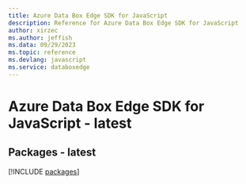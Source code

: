 ```yaml
---
title: Azure Data Box Edge SDK for JavaScript
description: Reference for Azure Data Box Edge SDK for JavaScript
author: xirzec
ms.author: jeffish
ms.data: 09/29/2023
ms.topic: reference
ms.devlang: javascript
ms.service: databoxedge
---
```

# Azure Data Box Edge SDK for JavaScript - latest
## Packages - latest
[!INCLUDE [packages](data-box-edge-index.md)]